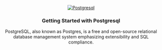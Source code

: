 <p align="center">
  <a href="" rel="noopener">
 <img src="https://i.ibb.co/QJsYRwD/postgresql.jpg" alt="Postgresql"></a>
</p>

<h3 align="center">Getting Started with Postgresql</h3>

<p align="center">PostgreSQL, also known as Postgres, is a free and open-source relational database management system emphasizing extensibility and SQL compliance.
<br>
</p>




